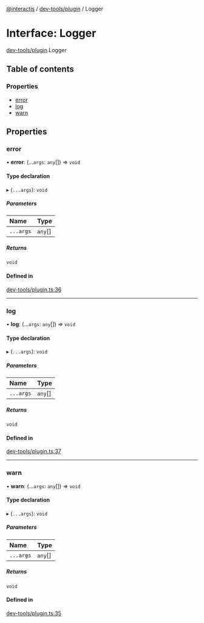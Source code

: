 [@interactjs](../README.md) / [dev-tools/plugin](../modules/dev_tools_plugin.md) / Logger

# Interface: Logger

[dev-tools/plugin](../modules/dev_tools_plugin.md).Logger

## Table of contents

### Properties

- [error](dev_tools_plugin.Logger.md#error)
- [log](dev_tools_plugin.Logger.md#log)
- [warn](dev_tools_plugin.Logger.md#warn)

## Properties

### error

• **error**: (...`args`: `any`[]) => `void`

#### Type declaration

▸ (`...args`): `void`

##### Parameters

| Name | Type |
| :------ | :------ |
| `...args` | `any`[] |

##### Returns

`void`

#### Defined in

[dev-tools/plugin.ts:36](https://github.com/TheRakeshPurohit/interact.js/blob/d3d47461/packages/@interactjs/dev-tools/plugin.ts#L36)

___

### log

• **log**: (...`args`: `any`[]) => `void`

#### Type declaration

▸ (`...args`): `void`

##### Parameters

| Name | Type |
| :------ | :------ |
| `...args` | `any`[] |

##### Returns

`void`

#### Defined in

[dev-tools/plugin.ts:37](https://github.com/TheRakeshPurohit/interact.js/blob/d3d47461/packages/@interactjs/dev-tools/plugin.ts#L37)

___

### warn

• **warn**: (...`args`: `any`[]) => `void`

#### Type declaration

▸ (`...args`): `void`

##### Parameters

| Name | Type |
| :------ | :------ |
| `...args` | `any`[] |

##### Returns

`void`

#### Defined in

[dev-tools/plugin.ts:35](https://github.com/TheRakeshPurohit/interact.js/blob/d3d47461/packages/@interactjs/dev-tools/plugin.ts#L35)
